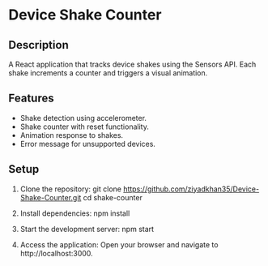 # Device Shake Counter

## Description
A React application that tracks device shakes using the Sensors API. Each shake increments a counter and triggers a visual animation.

## Features
- Shake detection using accelerometer.
- Shake counter with reset functionality.
- Animation response to shakes.
- Error message for unsupported devices.

## Setup
1. Clone the repository:
   git clone https://github.com/ziyadkhan35/Device-Shake-Counter.git
   cd shake-counter

2. Install dependencies:
   npm install

3. Start the development server:
   npm start

3. Access the application:
   Open your browser and navigate to http://localhost:3000.
